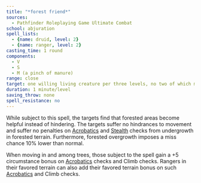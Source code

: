 ```yaml
---
title: "*forest friend*"
sources:
  - Pathfinder Roleplaying Game Ultimate Combat
school: abjuration
spell_lists:
  - {name: druid, level: 2}
  - {name: ranger, level: 2}
casting_time: 1 round
components:
  - V
  - S
  - M (a pinch of manure)
range: close
target: one willing living creature per three levels, no two of which may be more than 30 ft. apart.
duration: 1 minute/level
saving_throw: none
spell_resistance: no
---
```


While subject to this spell, the targets find that forested areas become helpful instead of hindering. The targets suffer no hindrances to movement and suffer no penalties on [Acrobatics](/skills/acrobatics/) and [Stealth](/skills/stealth/) checks from undergrowth in forested terrain. Furthermore, forested overgrowth imposes a miss chance 10% lower than normal.

When moving in and among trees, those subject to the spell gain a +5 circumstance bonus on [Acrobatics](/skills/acrobatics/) checks and Climb checks. Rangers in their favored terrain can also add their favored terrain bonus on such [Acrobatics](/skills/acrobatics/) and Climb checks.
